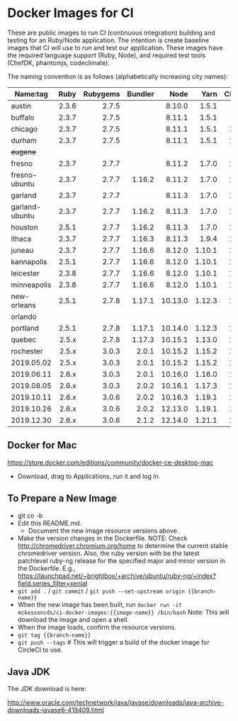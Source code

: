 Docker Images for CI
====================

These are public images to run CI (continuous integration) building and testing for an Ruby/Node application. The intention is create baseline images that CI will use to run and test our application. These images have the required language support (Ruby, Node), and required test tools (ChefDK, phantomjs, codeclimate).

The naming convention is as follows (alphabetically increasing city names):

| Name:tag       | Ruby  | Rubygems | Bundler |  Node   |  Yarn  | ChefDK | JavaJDK | chromedriver  |
|----------------|------:|---------:|--------:|--------:|-------:|-------:|--------:|--------------:|
| austin         | 2.3.6 |   2.7.5  |         | 8.10.0  |  1.5.1 |  1.6.1 |         |               |
| buffalo        | 2.3.7 |   2.7.5  |         | 8.11.1  |  1.5.1 |  1.6.1 |         |               |
| chicago        | 2.3.7 |   2.7.5  |         | 8.11.1  |  1.5.1 | 1.6.11 |         |               |
| durham         | 2.3.7 |   2.7.5  |         | 8.11.1  |  1.5.1 | 1.6.11 |  6u45   |               |
| ~~eugene~~     |       |          |         |         |        |        |         |               |
| fresno         | 2.3.7 |   2.7.7  |         | 8.11.2  |  1.7.0 | 1.6.11 |  6u45   |               |
| fresno-ubuntu  | 2.3.7 |   2.7.7  |  1.16.2 | 8.11.2  |  1.7.0 | 1.6.11 |  6u45   |               |
| garland        | 2.3.7 |   2.7.7  |         | 8.11.3  |  1.7.0 | 1.6.11 |  6u45   |               |
| garland-ubuntu | 2.3.7 |   2.7.7  |  1.16.2 | 8.11.3  |  1.7.0 | 1.6.11 |  6u45   |               |
| houston        | 2.5.1 |   2.7.7  |  1.16.2 | 8.11.3  |  1.7.0 | 1.6.11 |  6u45   |               |
| ithaca         | 2.3.7 |   2.7.7  |  1.16.3 | 8.11.3  |  1.9.4 | 1.6.11 |  6u45   |               |
| juneau         | 2.3.7 |   2.7.7  |  1.16.6 | 8.12.0  | 1.10.1 | 1.6.11 |  6u45   |               |
| kannapolis     | 2.5.1 |   2.7.7  |  1.16.6 | 8.12.0  | 1.10.1 | 1.6.11 |  6u45   |               |
| leicester      | 2.3.8 |   2.7.7  |  1.16.6 | 8.12.0  | 1.10.1 | 1.6.11 |  6u45   |               |
| minneapolis    | 2.3.8 |   2.7.7  |  1.16.6 | 8.12.0  | 1.10.1 | 1.6.11 |  6u45   |               |
| new-orleans    | 2.5.1 |   2.7.8  |  1.17.1 | 10.13.0 | 1.12.3 | 1.6.11 |  6u45   |               |
| orlando        |       |          |         |         |        |        |         |               |
| portland       | 2.5.1 |   2.7.8  |  1.17.1 | 10.14.0 | 1.12.3 | 1.6.11 |  6u45   |               |
| quebec         | 2.5.x |   2.7.8  |  1.17.3 | 10.15.1 | 1.13.0 | 1.6.11 |  6u45   |     2.46      |
| rochester      | 2.5.x |   3.0.3  |   2.0.1 | 10.15.2 | 1.15.2 | 1.6.11 |  6u45   | 73.0.3683.68  |
| 2019.05.02     | 2.5.x |   3.0.3  |   2.0.1 | 10.15.2 | 1.15.2 | 1.6.11 |  6u45   | 74.0.3729.6   |
| 2019.06.11     | 2.6.x |   3.0.3  |   2.0.1 | 10.16.0 | 1.16.0 | 1.6.11 |  6u45   | 75.0.3770.8   |
| 2019.08.05     | 2.6.x |   3.0.3  |   2.0.2 | 10.16.1 | 1.17.3 | 1.6.11 |  6u45   | 76.0.3809.68  |
| 2019.10.11     | 2.6.x |   3.0.6  |   2.0.2 | 10.16.3 | 1.19.1 | 1.6.11 |  6u45   | 77.0.3865.40  |
| 2019.10.26     | 2.6.x |   3.0.6  |   2.0.2 | 12.13.0 | 1.19.1 | 1.6.11 |  6u45   | 78.0.3904.70  |
| 2019.12.30     | 2.6.x |   3.0.6  |   2.1.2 | 12.14.0 | 1.21.1 | 1.6.11 |  6u45   | 79.0.3945.36  |

Docker for Mac
--------------

https://store.docker.com/editions/community/docker-ce-desktop-mac

- Download, drag to Applications, run it and log in.


To Prepare a New Image
----------------------

- git co -b <current date>
- Edit this README.md.
  - Document the new image resource versions above.
- Make the version changes in the Dockerfile.  NOTE: Check http://chromedriver.chromium.org/home to determine the current stable chromedriver version.  Also, the ruby version with be the latest patchlevel ruby-ng release for the specified major and minor version in the Dockerfile. E.g., https://launchpad.net/~brightbox/+archive/ubuntu/ruby-ng/+index?field.series_filter=xenial
- `git add .` / `git commit` / `git push --set-upstream origin {{branch-name}}`
- When the new image has been built, run `docker run -it mckessoncds/ci-docker-images:{{image-name}} /bin/bash`
  Note: This will download the image and open a shell.
- When the image loads, confirm the resource versions.
- `git tag {{branch-name}}`
- `git push --tags` # This will trigger a build of the docker image for CircleCI to use.

Java JDK
--------

The JDK download is here:

http://www.oracle.com/technetwork/java/javase/downloads/java-archive-downloads-javase6-419409.html

